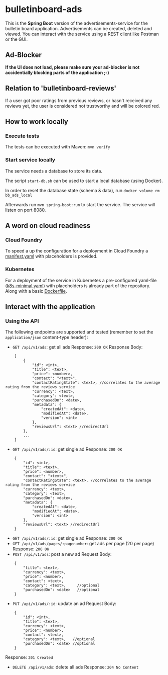 # bulletinboard-ads
This is the **Spring Boot** version of the advertisements-service for the bulletin board application.
Advertisements can be created, deleted and viewed.
You can interact with the service using a REST client like Postman or the GUI.

## Ad-Blocker
**If the UI does not load, please make sure your ad-blocker is not accidentially blocking parts of the application ;-)**

## Relation to 'bulletinboard-reviews'
If a user got poor ratings from previous reviews, or hasn't received any reviews yet, the user is considered not trustworthy and will be colored red.

## How to work locally
### Execute tests
The tests can be executed with Maven: `mvn verify`

### Start service locally
The service needs a database to store its data.

The script `start-db.sh` can be used to start a local database (using Docker).

In order to reset the database state (schema & data), run `docker volume rm bb_ads_local`

Afterwards run `mvn spring-boot:run` to start the service.
The service will listen on port 8080.

## A word on cloud readiness

### Cloud Foundry
To speed a up the configuration for a deployment in Cloud Foundry a [manifest.yaml](manifest.yaml) with placeholders is provided.

### Kubernetes
For a deployment of the service in Kubernetes a pre-configured yaml-file ([k8s-minimal.yaml](k8s-minimal.yaml)) with placeholders is already part of the repository.
Along with a basic [Dockerfile](Dockerfile).

## Interact with the application

### Using the API
The following endpoints are supported and tested (remember to set the `application/json` content-type header):
- `GET /api/v1/ads`: get all ads
  Response: `200 OK`
  Response Body:
```
    [
        {
            "id": <int>,
            "title": <text>,
            "price": <number>,
            "contact": "<text>",
            "contactRatingState": <text>, //correlates to the average rating from the reviews service
            "currency": <text>,
            "category": <text>,
            "purchasedOn": <date>,
            "metadata": {
                "createdAt": <date>,
                "modifiedAt": <date>,
                "version": <int>
            },
            "reviewsUrl": <text> //redirectUrl
        },
        ...
    ]
```
- `GET /api/v1/ads/:id`: get single ad
  Response: `200 OK`
```
    {
        "id": <int>,
        "title": <text>,
        "price": <number>,
        "contact": "<text>",
        "contactRatingState": <text>, //correlates to the average rating from the reviews service
        "currency": <text>,
        "category": <text>,
        "purchasedOn": <date>,
        "metadata": {
            "createdAt": <date>,
            "modifiedAt": <date>,
            "version": <int>
        },
        "reviewsUrl": <text> //redirectUrl
    }
```
- `GET /api/v1/ads/:id`: get single ad
  Response: `200 OK`
- `GET /api/v1/ads/pages/:pagenumber`: get ads per page (20 per page)
  Response: `200 OK`
- `POST /api/v1/ads`: post a new ad
  Request Body:
```
    {
        "title": <text>,
        "currency": <text>,
        "price": <number>,
        "contact": <text>,
        "category": <text>,     //optional
        "purchasedOn": <date>   //optional
    }
```
- `PUT /api/v1/ads/:id`: update an ad
  Request Body:
```
    {
        "id": <int>,
        "title": <text>,
        "currency": <text>,
        "price": <number>,
        "contact": <text>,
        "category": <text>,   //optional
        "purchasedOn": <date> //optional
    }
```
  Response: `201 Created`
- `DELETE /api/v1/ads`: delete all ads
  Response: `204 No Content`


